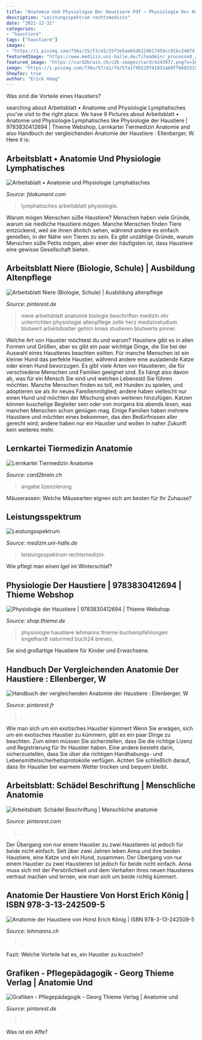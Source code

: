 ```yaml
---
title: "Anatomie Und Physiologie Der Haustiere Pdf ~ Physiologie Der Haustiere"
description: "Leistungsspektrum rechtsmedizin"
date: "2021-12-31"
categories:
- "haustiere"
tags: ["haustiere"]
images:
- "https://i.pinimg.com/736x/25/f3/e5/25f3e5ae65d6229b17459cc91bc24874.jpg"
featuredImage: "https://www.medizin.uni-halle.de/fileadmin/_processed_/2/e/csm_Sektionssaal_e893ba0f21.jpg"
featured_image: "https://card2brain.ch/c2b-images/card/4243977.png?v=1623480520982"
image: "https://i.pinimg.com/736x/57/a1/f4/57a1f45529f41832ab8ffb685315367d.jpg"
ShowToc: true
author: "Erick Haag"
---
```



Was sind die Vorteile eines Haustiers?

	

		
searching about Arbeitsblatt • Anatomie und Physiologie Lymphatisches you've visit to the right place. We have 9 Pictures about Arbeitsblatt • Anatomie und Physiologie Lymphatisches like Physiologie der Haustiere | 9783830412694 | Thieme Webshop, Lernkartei Tiermedizin Anatomie and also Handbuch der vergleichenden Anatomie der Haustiere : Ellenberger, W. Here it is:
		
    
## Arbeitsblatt • Anatomie Und Physiologie Lymphatisches

<img loading=lazy src="https://static.fdokument.com/img/1200x630/reader018/reader/2020012708/5cfcdfde88c993a30c8cbfe4/r-1.jpg?t=1611190699" onerror="this.onerror=null;this.src='https://tse4.mm.bing.net/th?id=OIP.0PtR08syhTVpZ0tpKXda5AHaD4&amp;pid=15.1';" alt="Arbeitsblatt • Anatomie und Physiologie Lymphatisches">

_Source: fdokument.com_

>lymphatisches arbeitsblatt physiologie. 

	

Warum mögen Menschen süße Haustiere?
Menschen haben viele Gründe, warum sie niedliche Haustiere mögen. Manche Menschen finden Tiere entzückend, weil sie ihnen ähnlich sehen, während andere es einfach genießen, in der Nähe von Tieren zu sein. Es gibt unzählige Gründe, warum Menschen süße Petits mögen, aber einer der häufigsten ist, dass Haustiere eine gewisse Gesellschaft bieten.

    
## Arbeitsblatt Niere (Biologie, Schule) | Ausbildung Altenpflege

<img loading=lazy src="https://i.pinimg.com/736x/25/f3/e5/25f3e5ae65d6229b17459cc91bc24874.jpg" onerror="this.onerror=null;this.src='https://tse1.mm.bing.net/th?id=OIP.KvKIWrHMGsc6FGq8JzYlwwHaK6&amp;pid=15.1';" alt="Arbeitsblatt Niere (Biologie, Schule) | Ausbildung altenpflege">

_Source: pinterest.de_

>niere arbeitsblatt anatomie biologie beschriften medizin ohr unterrichten physiologie altenpflege zelle herz medizinstudium blutwert arbeitsblatter gehirn knies studieren blutwerte pinner. 

	

Welche Art von Haustier möchtest du und warum?
Haustiere gibt es in allen Formen und Größen, aber es gibt ein paar wichtige Dinge, die Sie bei der Auswahl eines Haustieres beachten sollten. Für manche Menschen ist ein kleiner Hund das perfekte Haustier, während andere eine ausladende Katze oder einen Hund bevorzugen. Es gibt viele Arten von Haustieren, die für verschiedene Menschen und Familien geeignet sind. Es hängt also davon ab, was für ein Mensch Sie sind und welchen Lebensstil Sie führen möchten.
Manche Menschen finden es toll, mit Hunden zu spielen, und adoptieren sie als ihr neues Familienmitglied; andere haben vielleicht nur einen Hund und möchten der Mischung einen weiteren hinzufügen. Katzen können kuschelige Begleiter sein oder von morgens bis abends lesen, was manchen Menschen schon genügen mag. Einige Familien haben mehrere Haustiere und möchten eines bekommen, das den Bedürfnissen aller gerecht wird; andere haben nur ein Haustier und wollen in naher Zukunft kein weiteres mehr.

    
## Lernkartei Tiermedizin Anatomie

<img loading=lazy src="https://card2brain.ch/c2b-images/card/4243977.png?v=1623480520982" onerror="this.onerror=null;this.src='https://tse3.mm.bing.net/th?id=OIP.VscK79g9yQcK48eytEs3SwAAAA&amp;pid=15.1';" alt="Lernkartei Tiermedizin Anatomie">

_Source: card2brain.ch_

>angabe lizenzierung. 

	

Mäuserassen: Welche Mäusearten eignen sich am besten für Ihr Zuhause?

    
## Leistungsspektrum

<img loading=lazy src="https://www.medizin.uni-halle.de/fileadmin/_processed_/2/e/csm_Sektionssaal_e893ba0f21.jpg" onerror="this.onerror=null;this.src='https://tse2.mm.bing.net/th?id=OIP.emgRbVTLG0r5yAVTokVAUgHaCe&amp;pid=15.1';" alt="Leistungsspektrum">

_Source: medizin.uni-halle.de_

>leistungsspektrum rechtsmedizin. 

	

Wie pflegt man einen Igel im Winterschlaf?

    
## Physiologie Der Haustiere | 9783830412694 | Thieme Webshop

<img loading=lazy src="https://shop.thieme.de/media/97/dc/57/1613460255/9783830412694.jpg" onerror="this.onerror=null;this.src='https://tse4.mm.bing.net/th?id=OIP.EZsPSeInkHmXcfdGzL4jfQHaKT&amp;pid=15.1';" alt="Physiologie der Haustiere | 9783830412694 | Thieme Webshop">

_Source: shop.thieme.de_

>physiologie haustiere lehmanns thieme buchempfehlungen engelhardt naturmed buch24 breves. 

	

Sie sind großartige Haustiere für Kinder und Erwachsene.

    
## Handbuch Der Vergleichenden Anatomie Der Haustiere : Ellenberger, W

<img loading=lazy src="https://i.pinimg.com/736x/97/fb/4b/97fb4bab9715971572faac9ebfd4b9aa--handbuch-animal-anatomy.jpg" onerror="this.onerror=null;this.src='https://tse3.mm.bing.net/th?id=OIP.xxm-8vCJ0pNCXmFd-SRRnQHaK4&amp;pid=15.1';" alt="Handbuch der vergleichenden Anatomie der Haustiere : Ellenberger, W">

_Source: pinterest.fr_

>. 

	

Wie man sich um ein exotisches Haustier kümmert
Wenn Sie erwägen, sich um ein exotisches Haustier zu kümmern, gibt es ein paar Dinge zu beachten. Zum einen müssen Sie sicherstellen, dass Sie die richtige Lizenz und Registrierung für Ihr Haustier haben. Eine andere besteht darin, sicherzustellen, dass Sie über die richtigen Handhabungs- und Lebensmittelsicherheitsprotokolle verfügen. Achten Sie schließlich darauf, dass Ihr Haustier bei warmem Wetter trocken und bequem bleibt.

    
## Arbeitsblatt: Schädel Beschriftung | Menschliche Anatomie

<img loading=lazy src="https://i.pinimg.com/736x/86/bc/45/86bc4542616dd0ae88a533e8709b4fd1.jpg" onerror="this.onerror=null;this.src='https://tse4.mm.bing.net/th?id=OIP.BF4UyzddZhP7GAo99cmJQwHaEv&amp;pid=15.1';" alt="Arbeitsblatt: Schädel Beschriftung | Menschliche anatomie">

_Source: pinterest.com_

>. 

	

Der Übergang von nur einem Haustier zu zwei Haustieren ist jedoch für beide nicht einfach.
Seit über zwei Jahren leben Anna und ihre beiden Haustiere, eine Katze und ein Hund, zusammen. Der Übergang von nur einem Haustier zu zwei Haustieren ist jedoch für beide nicht einfach. Anna muss sich mit der Persönlichkeit und dem Verhalten ihres neuen Haustieres vertraut machen und lernen, wie man sich um beide richtig kümmert.

    
## Anatomie Der Haustiere Von Horst Erich König | ISBN 978-3-13-242509-5

<img loading=lazy src="https://www.lehmanns.ch/media/81799314" onerror="this.onerror=null;this.src='https://tse1.mm.bing.net/th?id=OIP.ZX5Jeagbt5LZhiw3Lrm-hwAAAA&amp;pid=15.1';" alt="Anatomie der Haustiere von Horst Erich König | ISBN 978-3-13-242509-5">

_Source: lehmanns.ch_

>. 

	

Fazit: Welche Vorteile hat es, ein Haustier zu kuscheln?

    
## Grafiken - Pflegepädagogik - Georg Thieme Verlag | Anatomie Und

<img loading=lazy src="https://i.pinimg.com/736x/57/a1/f4/57a1f45529f41832ab8ffb685315367d.jpg" onerror="this.onerror=null;this.src='https://tse4.mm.bing.net/th?id=OIP.UnPZrlNCS9sr-tSImMEiAAHaGc&amp;pid=15.1';" alt="Grafiken - Pflegepädagogik - Georg Thieme Verlag | Anatomie und">

_Source: pinterest.de_

>. 

	

Was ist ein Affe?


